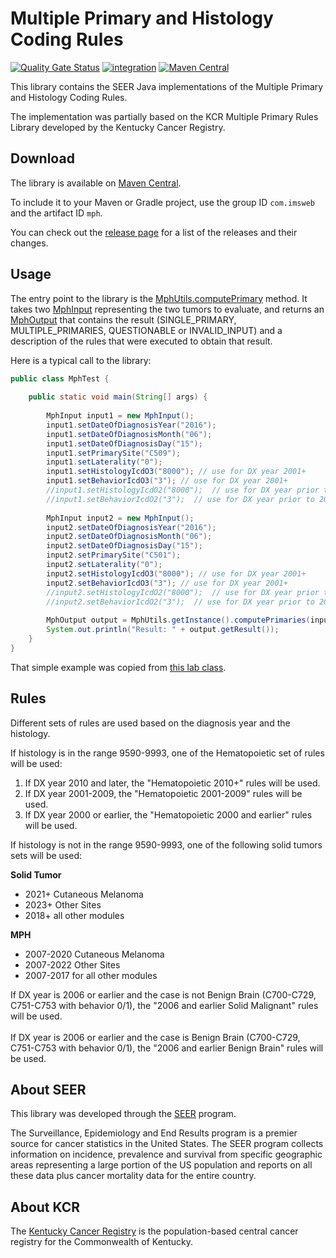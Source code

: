 # Multiple Primary and Histology Coding Rules

[![Quality Gate Status](https://sonarcloud.io/api/project_badges/measure?project=imsweb_mph&metric=alert_status)](https://sonarcloud.io/summary/new_code?id=imsweb_mph)
[![integration](https://github.com/imsweb/mph/workflows/integration/badge.svg)](https://github.com/imsweb/mph/actions)
[![Maven Central](https://maven-badges.herokuapp.com/maven-central/com.imsweb/algorithms/badge.svg)](https://maven-badges.herokuapp.com/maven-central/com.imsweb/mph)

This library contains the SEER Java implementations of the Multiple Primary and Histology Coding Rules.

The implementation was partially based on the KCR Multiple Primary Rules Library developed by the Kentucky Cancer Registry.

## Download

The library is available on [Maven Central](http://search.maven.org/#search%7Cga%7C1%7Cg%3A%22com.imsweb%22%20AND%20a%3A%mph%22).

To include it to your Maven or Gradle project, use the group ID `com.imsweb` and the artifact ID `mph`.

You can check out the [release page](https://github.com/imsweb/mph/releases) for a list of the releases and their changes.

## Usage

The entry point to the library is the [MphUtils.computePrimary](https://github.com/imsweb/mph/blob/master/src/main/java/com/imsweb/mph/MphUtils.java) method. 
It takes two [MphInput](https://github.com/imsweb/mph/blob/master/src/main/java/com/imsweb/mph/MphInput.java) representing the two tumors to evaluate, 
and returns an [MphOutput](https://github.com/imsweb/mph/blob/master/src/main/java/com/imsweb/mph/MphOutput.java) that contains the result 
(SINGLE_PRIMARY, MULTIPLE_PRIMARIES, QUESTIONABLE or INVALID_INPUT) and a description of the rules that were executed to obtain that result.

Here is a typical call to the library:

```java
public class MphTest {
    
    public static void main(String[] args) {
        
        MphInput input1 = new MphInput();
        input1.setDateOfDiagnosisYear("2016");
        input1.setDateOfDiagnosisMonth("06");
        input1.setDateOfDiagnosisDay("15");
        input1.setPrimarySite("C509");
        input1.setLaterality("0");
        input1.setHistologyIcdO3("8000"); // use for DX year 2001+
        input1.setBehaviorIcdO3("3"); // use for DX year 2001+
        //input1.setHistologyIcdO2("8000");  // use for DX year prior to 2001
        //input1.setBehaviorIcdO2("3");  // use for DX year prior to 2001
        
        MphInput input2 = new MphInput();
        input2.setDateOfDiagnosisYear("2016");
        input2.setDateOfDiagnosisMonth("06");
        input2.setDateOfDiagnosisDay("15");
        input2.setPrimarySite("C501");
        input2.setLaterality("0");
        input2.setHistologyIcdO3("8000"); // use for DX year 2001+
        input2.setBehaviorIcdO3("3"); // use for DX year 2001+
        //input2.setHistologyIcdO2("8000");  // use for DX year prior to 2001
        //input2.setBehaviorIcdO2("3");  // use for DX year prior to 2001
        
        MphOutput output = MphUtils.getInstance().computePrimaries(input1, input2);
        System.out.println("Result: " + output.getResult());
    }
}
```

That simple example was copied from [this lab class](https://github.com/imsweb/mph/blob/master/src/test/java/lab/SimpleExample.java).

## Rules

Different sets of rules are used based on the diagnosis year and the histology.

If histology is in the range 9590-9993, one of the Hematopoietic set of rules will be used:

1. If DX year 2010 and later, the "Hematopoietic 2010+" rules will be used.
2. If DX year 2001-2009, the "Hematopoietic 2001-2009" rules will be used.
3. If DX year 2000 or earlier, the "Hematopoietic 2000 and earlier" rules will be used.

If histology is not in the range 9590-9993, one of the following solid tumors sets will be used:

**Solid Tumor**

- 2021+ Cutaneous Melanoma
- 2023+ Other Sites
- 2018+ all other modules


**MPH**
- 2007-2020 Cutaneous Melanoma
- 2007-2022 Other Sites
- 2007-2017 for all other modules

If DX year is 2006 or earlier and the case is not Benign Brain (C700-C729, C751-C753 with behavior 0/1), the "2006 and earlier Solid Malignant" rules will be used.<br/><br/>
If DX year is 2006 or earlier and the case is Benign Brain (C700-C729, C751-C753 with behavior 0/1), the "2006 and earlier Benign Brain" rules will be used.

## About SEER

This library was developed through the [SEER](http://seer.cancer.gov/) program.

The Surveillance, Epidemiology and End Results program is a premier source for cancer statistics in the United States.
The SEER program collects information on incidence, prevalence and survival from specific geographic areas representing
a large portion of the US population and reports on all these data plus cancer mortality data for the entire country.

## About KCR

The [Kentucky Cancer Registry](https://www.kcr.uky.edu/) is the population-based central cancer registry for the Commonwealth of Kentucky.
